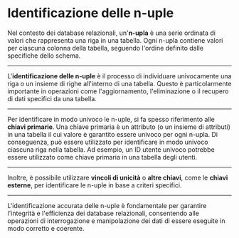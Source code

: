 # Identificazione delle n-uple

Nel contesto dei database relazionali, un'**n-upla** è una serie ordinata di valori che rappresenta una riga in una tabella. Ogni n-upla contiene valori per ciascuna colonna della tabella, seguendo l'ordine definito dalle specifiche dello schema.

---

L'**identificazione delle n-uple** è il processo di individuare univocamente una riga o un insieme di righe all'interno di una tabella. Questo è particolarmente importante in operazioni come l'aggiornamento, l'eliminazione o il recupero di dati specifici da una tabella.

---

Per identificare in modo univoco le n-uple, si fa spesso riferimento alle **chiavi primarie**. Una chiave primaria è un attributo (o un insieme di attributi) in una tabella il cui valore è garantito essere univoco per ogni n-upla. Di conseguenza, può essere utilizzato per identificare in modo univoco ciascuna riga nella tabella. Ad esempio, un ID utente univoco potrebbe essere utilizzato come chiave primaria in una tabella degli utenti.

---

Inoltre, è possibile utilizzare **vincoli di unicità** o **altre chiavi**, come le **chiavi esterne**, per identificare le n-uple in base a criteri specifici.

---

L'identificazione accurata delle n-uple è fondamentale per garantire l'integrità e l'efficienza dei database relazionali, consentendo alle operazioni di interrogazione e manipolazione dei dati di essere eseguite in modo corretto e coerente.